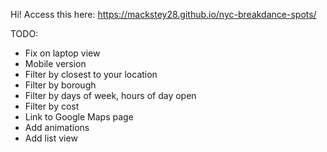 Hi! Access this here: https://mackstey28.github.io/nyc-breakdance-spots/

TODO:
- Fix on laptop view
- Mobile version
- Filter by closest to your location
- Filter by borough
- Filter by days of week, hours of day open
- Filter by cost
- Link to Google Maps page
- Add animations
- Add list view
